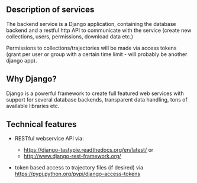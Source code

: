 ## Description of services

The backend service is a Django application, containing the database backend and
a restful http API to communicate with the service (create new collections, users,
permissions, download data etc.)

Permissions to collections/trajectories will be made via access tokens (grant per
user or group with a certain time limit - will probably be another django app).

## Why Django?
Django is a powerful framework to create full featured web services with support
for several database backends, transparent data handling, tons of available libraries etc.



## Technical features
* RESTful webservice API via:
  * https://django-tastypie.readthedocs.org/en/latest/ or
  * http://www.django-rest-framework.org/

* token based access to trajectory files (if desired) via
  https://pypi.python.org/pypi/django-access-tokens


